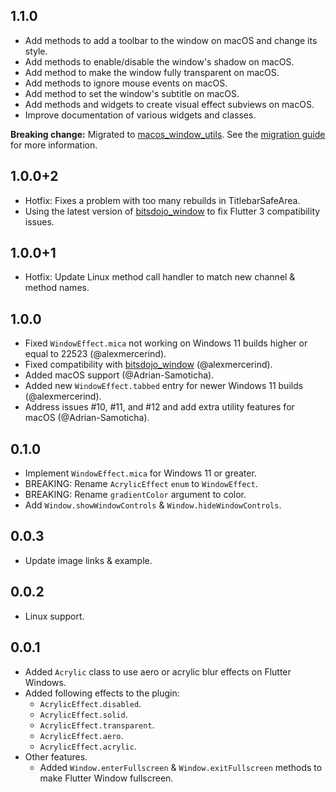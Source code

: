 ## 1.1.0
- Add methods to add a toolbar to the window on macOS and change its style.
- Add methods to enable/disable the window's shadow on macOS.
- Add method to make the window fully transparent on macOS.
- Add methods to ignore mouse events on macOS.
- Add method to set the window's subtitle on macOS.
- Add methods and widgets to create visual effect subviews on macOS.
- Improve documentation of various widgets and classes.

**Breaking change:**
Migrated to [macos_window_utils](https://pub.dev/packages/macos_window_utils). See the [migration guide](https://github.com/alexmercerind/flutter_acrylic/blob/master/MIGRATIONGUIDE.md) for more information.

## 1.0.0+2

- Hotfix: Fixes a problem with too many rebuilds in TitlebarSafeArea.
- Using the latest version of [bitsdojo_window](https://github.com/bitsdojo/bitsdojo_window) to fix Flutter 3 compatibility issues.

## 1.0.0+1

- Hotfix: Update Linux method call handler to match new channel & method names.

## 1.0.0

- Fixed `WindowEffect.mica` not working on Windows 11 builds higher or equal to 22523 (@alexmercerind).
- Fixed compatibility with [bitsdojo_window](https://github.com/bitsdojo/bitsdojo_window) (@alexmercerind).
- Added macOS support (@Adrian-Samoticha).
- Added new `WindowEffect.tabbed` entry for newer Windows 11 builds (@alexmercerind).
- Address issues #10, #11, and #12 and add extra utility features for macOS (@Adrian-Samoticha).

## 0.1.0

- Implement `WindowEffect.mica` for Windows 11 or greater.
- BREAKING: Rename `AcrylicEffect` `enum` to `WindowEffect`.
- BREAKING: Rename `gradientColor` argument to color.
- Add `Window.showWindowControls` & `Window.hideWindowControls`.

## 0.0.3

- Update image links & example.

## 0.0.2

- Linux support.

## 0.0.1

- Added `Acrylic` class to use aero or acrylic blur effects on Flutter Windows.
- Added following effects to the plugin:
  - `AcrylicEffect.disabled`.
  - `AcrylicEffect.solid`.
  - `AcrylicEffect.transparent`.
  - `AcrylicEffect.aero`.
  - `AcrylicEffect.acrylic`.
- Other features.
  - Added `Window.enterFullscreen` & `Window.exitFullscreen` methods to make Flutter Window fullscreen.
